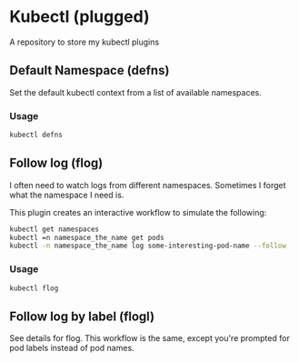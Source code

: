 # Kubectl (plugged)

A repository to store my kubectl plugins


## Default Namespace (defns)

Set the default kubectl context from a list of available namespaces.

### Usage
```bash
kubectl defns
```

## Follow log (flog)

I often need to watch logs from different namespaces. Sometimes I forget what the namespace I need is.

This plugin creates an interactive workflow to simulate the following:
```bash
kubectl get namespaces
kubectl =n namespace_the_name get pods 
kubectl -n namespace_the_name log some-interesting-pod-name --follow
```

### Usage
```bash
kubectl flog
```

## Follow log by label (flogl)

See details for flog. This workflow is the same, except you're prompted for pod labels instead of pod names.


